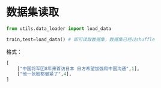# 数据集读取

```python
from utils.data_loader import load_data

train,test=load_data() # 即可读取数据集，数据集已经过shuffle
```

格式：

```python
[
    ["中国将军团8年来首访日本 日方希望加强和中国沟通",1],
    ["他一张脸都皱紧了",4],
]
```

